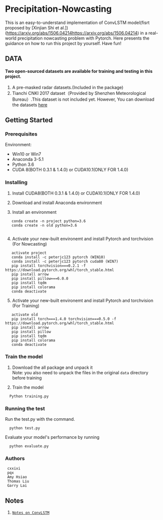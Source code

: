 # Precipitation-Nowcasting

This is an easy-to-understand implementation of ConvLSTM model(fisrt proposed by [Xinjian Shi et al.])(https://arxiv.org/abs/1506.04214https://arxiv.org/abs/1506.04214) in a real-world precipitation nowcasting problem with Pytorch. Here presents the guidance on how to run this project by yourself. Have fun!

## DATA
#### Two open-sourced datasets are available for training and testing in this project.

1. A pre-masked radar datasets.(Included in the package)     
2. Tianchi CNKI 2017 dataset（Provided by Shenzhen Meteorological Bureau）.This dataset is not included yet. However, You can download the datasets [here](https://tianchi.aliyun.com/competition/information.htm?spm=5176.100067.5678.2.6d453864enogCW&raceId=231596)

## Getting Started
### Prerequisites  
Environment:   
* Win10 or Win7  
* Anaconda 3-5.1  
* Python 3.6  
* CUDA 8(BOTH 0.3.1 & 1.4.0) or CUDA10.1(ONLY FOR 1.4.0)

### Installing
1. Install CUDA8(BOTH 0.3.1 & 1.4.0) or CUDA10.1(ONLY FOR 1.4.0)

2. Download and install Anaconda environment  

3. Install an environment
```
   conda create -n project python=3.6 
   conda create -n old python=3.6 
  
```
4. Activate your new-built environemt and install Pytorch and torchvision (For Nowcasting)
```
   activate project 
   conda install -c peterjc123 pytorch (WIN10)
   conda install -c peterjc123 pytorch cuda80 (WIN7)
   pip install torchvision===0.2.1 -f https://download.pytorch.org/whl/torch_stable.html
   pip install arrow
   pip install pillow===6.0.0
   pip install tqdm
   pip install colorama
   conda deactivate
```
5. Activate your new-built environemt and install Pytorch and torchvision (For Training)
```
   activate old 
   pip install torch===1.4.0 torchvision===0.5.0 -f https://download.pytorch.org/whl/torch_stable.html
   pip install arrow
   pip install pillow
   pip install tqdm
   pip install colorama
   conda deactivate
```

### Train the model 

1. Download the all package and unpack it   
Note: you also need to unpack the files in the original `data` directory before training  

2. Train the model 
```
  Python training.py
```

### Running the test 

Run the test.py with the command. 
```
  python test.py  
```
Evaluate your model's performance by running 
```
  python evaluate.py
```

### Authors  
     cxxixi
     pqx
     Amy Hsiao
     Thomas Liu 
     Garry Lai

## Notes
1. [`Notes on ConvLSTM`](https://github.com/cxxixi/Precipitation-Nowcasting/issues/1)
